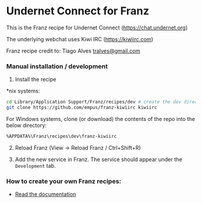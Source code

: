 # Undernet Connect for Franz

This is the Franz recipe for Undernet Connect (https://chat.undernet.org)

The underlying webchat uses Kiwi IRC (https://kiwiirc.com)

Franz recipe credit to: Tiago Alves <tralves@gmail.com>


### Manual installation / development

1. Install the recipe

*nix systems:
```bash
cd Library/Application Support/Franz/recipes/dev # create the dev directory if needed
git clone https://github.com/empus/franz-kiwiirc kiwiirc
```

For Windows systems, clone (or download) the contents of the repo into the below directory:
```bash
%APPDATA%\Franz\recipes\dev\franz-kiwiirc
```

2. Reload Franz (View -> Reload Franz / Ctrl+Shift+R)

3. Add the new service in Franz. The service should appear under the `Development` tab.

### How to create your own Franz recipes:

- [Read the documentation](https://github.com/meetfranz/plugins)
